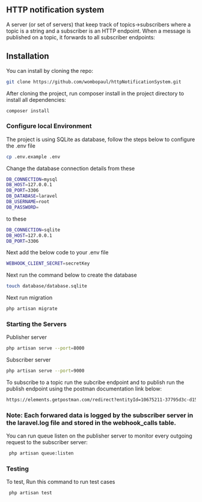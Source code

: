 ## HTTP notification system

A server (or set of servers) that keep track of topics->subscribers where a topic is a
string and a subscriber is an HTTP endpoint. When a message is published on a
topic, it forwards to all subscriber endpoints:

## Installation
You can install by cloning the repo:

```bash
git clone https://github.com/wombopaul/httpNotificationSystem.git
```

After cloning the project, run composer install in the project directory to install all dependencies:

```bash
composer install
```

### Configure local Environment

The project is using SQLite as database, follow the steps below to configure the .env file

```bash
cp .env.example .env
```

Change the database connection details from these

```bash
DB_CONNECTION=mysql
DB_HOST=127.0.0.1
DB_PORT=3306
DB_DATABASE=laravel
DB_USERNAME=root
DB_PASSWORD=
```

to these

```bash
DB_CONNECTION=sqlite
DB_HOST=127.0.0.1
DB_PORT=3306
```

Next add the below code to your .env  file

```bash
WEBHOOK_CLIENT_SECRET=secretKey
```


Next run the command below to create the database

```bash
touch database/database.sqlite
```
Next run migration 

```bash
php artisan migrate
```

### Starting the Servers

Publisher server

```bash
php artisan serve --port=8000
```

Subscriber server

```bash
php artisan serve --port=9000
```

To subscribe to a topic run the subcribe endpoint and to publish run the publish endpoint using the postman documentation link below:

```bash
https://elements.getpostman.com/redirect?entityId=10675211-37795d3c-d15f-477a-9766-69d2a2db5d9e&entityType=collection
```

### Note: Each forwared data is logged by the subscriber server in the laravel.log file and stored in the  webhook_calls table.

You can run queue listen on the publisher server to monitor every outgoing request to the subscriber server:

```bash
 php artisan queue:listen
```
### Testing
To test, Run this command to run test cases
```bash
 php artisan test
```
